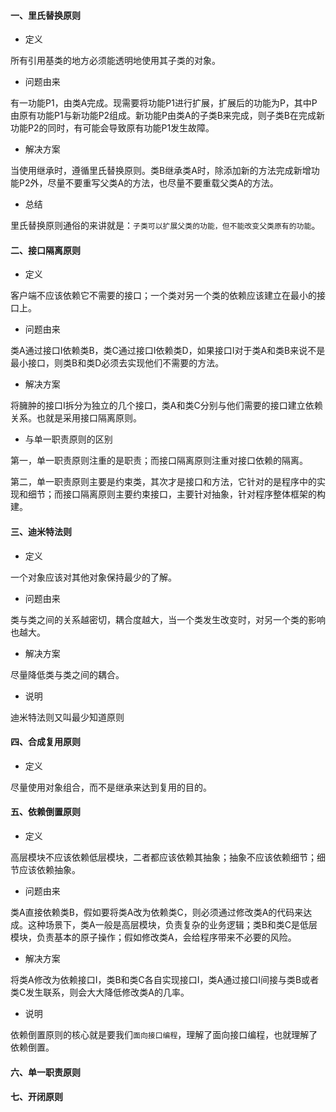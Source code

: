 #### 一、里氏替换原则

* 定义

所有引用基类的地方必须能透明地使用其子类的对象。

* 问题由来

有一功能P1，由类A完成。现需要将功能P1进行扩展，扩展后的功能为P，其中P由原有功能P1与新功能P2组成。新功能P由类A的子类B来完成，则子类B在完成新功能P2的同时，有可能会导致原有功能P1发生故障。

* 解决方案

当使用继承时，遵循里氏替换原则。类B继承类A时，除添加新的方法完成新增功能P2外，尽量不要重写父类A的方法，也尽量不要重载父类A的方法。

* 总结

里氏替换原则通俗的来讲就是：`子类可以扩展父类的功能，但不能改变父类原有的功能`。

#### 二、接口隔离原则

* 定义
 
客户端不应该依赖它不需要的接口；一个类对另一个类的依赖应该建立在最小的接口上。

* 问题由来

类A通过接口I依赖类B，类C通过接口I依赖类D，如果接口I对于类A和类B来说不是最小接口，则类B和类D必须去实现他们不需要的方法。

* 解决方案

将臃肿的接口I拆分为独立的几个接口，类A和类C分别与他们需要的接口建立依赖关系。也就是采用接口隔离原则。

* 与单一职责原则的区别

第一，单一职责原则注重的是职责；而接口隔离原则注重对接口依赖的隔离。

第二，单一职责原则主要是约束类，其次才是接口和方法，它针对的是程序中的实现和细节；而接口隔离原则主要约束接口，主要针对抽象，针对程序整体框架的构建。

#### 三、迪米特法则

* 定义

一个对象应该对其他对象保持最少的了解。

* 问题由来

类与类之间的关系越密切，耦合度越大，当一个类发生改变时，对另一个类的影响也越大。

* 解决方案

尽量降低类与类之间的耦合。

* 说明

迪米特法则又叫最少知道原则

#### 四、合成复用原则

* 定义

尽量使用对象组合，而不是继承来达到复用的目的。

#### 五、依赖倒置原则

* 定义

高层模块不应该依赖低层模块，二者都应该依赖其抽象；抽象不应该依赖细节；细节应该依赖抽象。

* 问题由来

类A直接依赖类B，假如要将类A改为依赖类C，则必须通过修改类A的代码来达成。这种场景下，类A一般是高层模块，负责复杂的业务逻辑；类B和类C是低层模块，负责基本的原子操作；假如修改类A，会给程序带来不必要的风险。

* 解决方案

将类A修改为依赖接口I，类B和类C各自实现接口I，类A通过接口I间接与类B或者类C发生联系，则会大大降低修改类A的几率。

* 说明

依赖倒置原则的核心就是要我们`面向接口编程`，理解了面向接口编程，也就理解了依赖倒置。

#### 六、单一职责原则

#### 七、开闭原则





